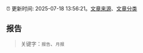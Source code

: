 :alarm_clock: 更新时间: 2025-07-18 13:56:21。[文章来源](/README.md)、[文章分类](/TAGS.md)

## 报告


> 关键字：`报告`、`月报`



